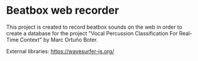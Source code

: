 # Beatbox web recorder
This project is created to record beatbox sounds on the web in order to create a database for the project "Vocal Percussion Classification For Real-Time Context" by Marc Ortuño Boter. 

External libraries:
https://wavesurfer-js.org/
